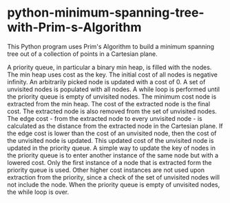 # python-minimum-spanning-tree-with-Prim-s-Algorithm
This Python program uses Prim's Algorithm to build a minimum spanning tree out of a collection of points in a Cartesian plane.

A priority queue, in particular a binary min heap, is filled with the nodes.  The min heap uses cost as the key.  The initial cost of all nodes is negative infinity. An arbitrarily picked node is updated with a cost of 0. A set of unvisited nodes is populated with all nodes. A while loop is performed until the priority queue is empty of unvisited nodes.  The minimum cost node is extracted from the min heap. The cost of the extracted node is the final cost.  The extracted node is also removed from the set of unvisited nodes.  The edge cost - from the extracted node to every unvisited node - is calculated as the distance from the extracted node in the Cartesian plane. If the edge cost is lower than the cost of an unvisited node, then the cost of the unvisited node is updated. This updated cost of the unvisited node is updated in the priority queue.  A simple way to update the key of nodes in the priority queue is to enter another instance of the same node but with a lowered cost.  Only the first instance of a node that is extracted form the priority queue is used.  Other higher cost instances are not used upon extraction from the priority, since a check of the set of unvisited nodes will not include the node. When the priority queue is empty of unvisited nodes, the while loop is over.
